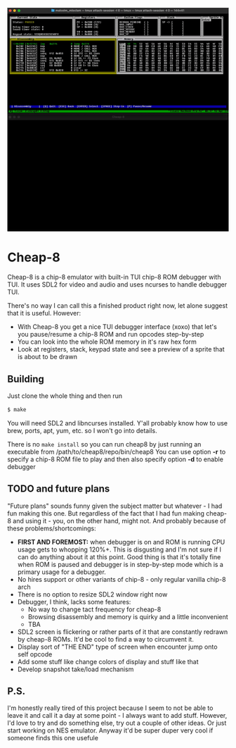 <p align="center">
    <img src="https://raw.githubusercontent.com/iliasizmaylov/cheap8/master/ch8demo.gif" />
</p>

# Cheap-8

Cheap-8 is a chip-8 emulator with built-in TUI chip-8 ROM debugger with TUI.
It uses SDL2 for video and audio and uses ncurses to handle debugger TUI.

There's no way I can call this a finished product right now, let alone suggest that it is useful.
However:
- With Cheap-8 you get a nice TUI debugger interface (xoxo) that let's you pause/resume a chip-8 ROM and run opcodes step-by-step
- You can look into the whole ROM memory in it's raw hex form
- Look at registers, stack, keypad state and see a preview of a sprite that is about to be drawn

## Building

Just clone the whole thing and then run
```sh
$ make
```

You will need SDL2 and libncurses installed. Y'all probably know how to use brew, ports, apt, yum, etc. so I won't go into details.

There is no `make install` so you can run cheap8 by just running an executable from /path/to/cheap8/repo/bin/cheap8
You can use option **-r** to specify a chip-8 ROM file to play and then also specify option **-d** to enable debugger

## TODO and future plans

"Future plans" sounds funny given the subject matter but whatever - I had fun making this one.
But regardless of the fact that I had fun making cheap-8 and using it - you, on the other hand, might not.
And probably because of these problems/shortcomings:
- **FIRST AND FOREMOST:** when debugger is on and ROM is running CPU usage gets to whopping 120%+. This is disgusting and I'm not sure if I can do anything about it at this point. Good thing is that it's totally fine when ROM is paused and debugger is in step-by-step mode which is a primary usage for a debugger.
- No hires support or other variants of chip-8 - only regular vanilla chip-8 arch
- There is no option to resize SDL2 window right now
- Debugger, I think, lacks some features:
    - No way to change tact frequency for cheap-8
    - Browsing disassembly and memory is quirky and a little inconvenient
    - TBA
- SDL2 screen is flickering or rather parts of it that are constantly redrawn by cheap-8 ROMs. It'd be cool to find a way to circumvent it.
- Display sort of "THE END" type of screen when encounter jump onto self opcode
- Add some stuff like change colors of display and stuff like that
- Develop snapshot take/load mechanism

## P.S.

I'm honestly really tired of this project because I seem to not be able to leave it and call it a day at some point - I always want to add stuff.
However, I'd love to try and do something else, try out a couple of other ideas. Or just start working on NES emulator.
Anyway it'd be super duper very cool if someone finds this one usefule

